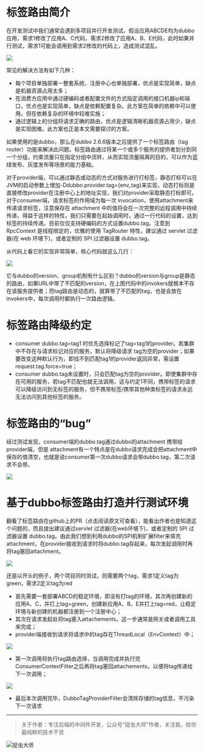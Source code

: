 # 标签路由简介
在开发测试中我们通常会遇到多项目并行开发测试，假设应用ABCDE均为dubbo应用，需求1修改了应用A、C代码，需求2修改了应用A、B、E代码，此时如果并行测试，需求1可能会调用到需求2修改的代码上，造成测试混乱。

![](img1.jpg)

常见的解决方法有如下几种：

- 每个项目单独部署一整套系统，注册中心也单独部署，优点是实现简单，缺点是机器资源占用太多；
- 在消费方应用中通过硬编码或者配置文件的方式指定调用的接口机器ip和端口，优点也是实现简单，缺点是依赖配置复杂。此方案在简单的依赖中可以使用，但在依赖复杂的环境中较难实施；
- 通过逻辑上的分组将请求正确的路由，优点是逻辑清晰机器资源占用少，缺点是实现困难。此方案也正是本文需要探讨的方案。

如果使用的是dubbo，那么在dubbo 2.6.6版本之后提供了一个标签路由（tag router）功能来解决此问题。标签路由通过将某一个或多个服务的提供者划分到同一个分组，约束流量只在指定分组中流转，从而实现流量隔离的目的，可以作为蓝绿发布、灰度发布等场景的能力基础。

对于provider端，可以通过静态或动态的方式对服务进行打标签，静态打标可以在JVM的启动参数上增加-Ddubbo.provider.tag={env_tag}来实现，动态打标则是直接修改provider在注册中心上的地址实现，我们对provider采取静态打标即可。对于consumer端，请求标签的作用域为每一次 invocation，使用attachment来传递请求标签，注意保存在 attachment 中的值将会在一次完整的远程调用中持续传递，得益于这样的特性，我们只需要在起始调用时，通过一行代码的设置，达到标签的持续传递。目前仅仅支持硬编码的方式设置dubbo.tag。注意到 RpcContext 是线程绑定的，优雅的使用 TagRouter 特性，建议通过 servlet 过滤器(在 web 环境下)，或者定制的 SPI 过滤器设置 dubbo.tag。

从代码上看它的实现非常简单，核心代码就这么几行：

![](img6.jpg)

它与dubbo的version、group机制有什么区别？dubbo的version与group是静态的路由，如果URL中带了不匹配的version，在上图代码中的invokers就根本不存在该服务提供者；而tag路由是动态的，就算带了不匹配的tag，也是会放在invokers中，每次调用时都执行一次路由逻辑。

# 标签路由降级约定

- consumer dubbo.tag=tag1 时优先选择标记了tag=tag1的provider。若集群中不存在与请求标记对应的服务，默认将降级请求 tag为空的provider；如果要改变这种默认行为，即找不到匹配tag1的provider返回异常，需设置request.tag.force=true；
- consumer dubbo.tag未设置时，只会匹配tag为空的provider。即使集群中存在可用的服务，若tag不匹配也就无法调用，这与约定1不同，携带标签的请求可以降级访问到无标签的服务，但不携带标签/携带其他种类标签的请求永远无法访问到其他标签的服务。

# 标签路由的“bug”

经过测试发现，consumer端的dubbo.tag通过dubbo的attachment 携带给provider端，但是 attachment有一个特点是在dubbo请求完成会把attachment中保存的值清空，也就是说consumer第一次dubbo请求会带dubbo.tag，第二次请求不会带。

![](img2.jpg)

# 基于dubbo标签路由打造并行测试环境

翻看了标签路由在github上的PR（点击阅读原文可查看），能看出作者也是知道这个问题的，而且提出建议通过servlet 过滤器(在web环境下)，或者定制的 SPI 过滤器设置 dubbo.tag。由此我们想到利用dubbo的SPI机制扩展filter来填充attachment，在provider接收到请求时将dubbo.tag存起来，每次发起调用时再将tag塞回attachment。

![](img3.jpg)

还是以开头的例子，两个项目同时测试，则需要两个tag，需求1定义tag为green，需求2定义tag为red
- 首先需要一套部署ABCD的稳定环境，即没有打tag的环境，其次再创建新的应用A、C，并打上tag=green，创建新应用A、B、E并打上tag=red，让稳定环境与新创建的机器都注册到一个注册中心；
- 其次在请求发起处将tag塞入attachements，这一步通常是网关或者调用工具来完成；
- provider端接收到请求将请求中的tag存在ThreadLocal（EnvContext）中；

![](img4.jpg)

- 第一次调用将执行tag路由选择，当调用完成并执行完ConsumerContextFilter之后再将tag塞回attachements，以便将tag传递给下一次调用；

![](img5.jpg)

- 最后本次调用完毕，DubboTagProviderFilter会清除存储的tag信息，不污染下一次请求

---

> 关于作者：专注后端的中间件开发，公众号"捉虫大师"作者，关注我，给你最纯粹的技术干货

![捉虫大师](../../qrcode_small.jpg)



